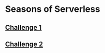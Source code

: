 # Seasons of Serverless

## [Challenge 1](https://github.com/LocksleyLK/seasons-of-serverless/tree/master/challenge-1)
## [Challenge 2](https://github.com/LocksleyLK/seasons-of-serverless/tree/master/ladooVision)
